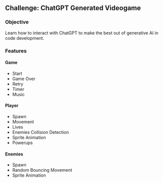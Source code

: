 ## Challenge: ChatGPT Generated Videogame

### Objective
Learn how to interact with ChatGPT to make the best out of generative AI in code development.

### Features

#### Game
- Start
- Game Over
- Retry
- Timer
- Music

#### Player
- Spawn
- Movement
- Lives
- Enemies Collision Detection
- Sprite Animation
- Powerups

#### Enemies
- Spawn
- Random Bouncing Movement
- Sprite Animation
 
 


